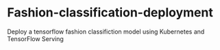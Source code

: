 # Fashion-classification-deployment
Deploy a tensorflow fashion classifiction model using Kubernetes and TensorFlow Serving